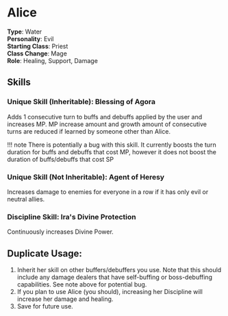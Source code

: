 # Alice

**Type**: Water  
**Personality**: Evil  
**Starting Class**: Priest  
**Class Change**: Mage  
**Role**: Healing, Support, Damage

## Skills

### Unique Skill (Inheritable): Blessing of Agora

Adds 1 consecutive turn to buffs and debuffs applied by the user and increases MP. MP increase amount and growth amount of consecutive turns are reduced if learned by someone other than Alice.

!!! note
    There is potentially a bug with this skill. It currently boosts the turn duration for buffs and debuffs that cost MP, however it does not boost the duration of buffs/debuffs that cost SP

### Unique Skill (Not Inheritable): Agent of Heresy

Increases damage to enemies for everyone in a row if it has only evil or neutral allies.

### Discipline Skill: Ira's Divine Protection

Continuously increases Divine Power.

## Duplicate Usage:

1. Inherit her skill on other buffers/debuffers you use. Note that this should include any damage dealers that have self-buffing or boss-debuffing capabilities. See note above for potential bug.
2. If you plan to use Alice (you should), increasing her Discipline will increase her damage and healing.
3. Save for future use.